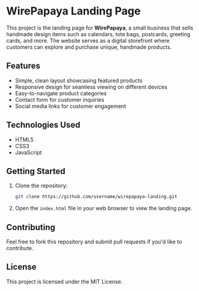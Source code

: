 # WirePapaya Landing Page

This project is the landing page for **WirePapaya**, a small business that sells handmade design items such as calendars, tote bags, postcards, greeting cards, and more. The website serves as a digital storefront where customers can explore and purchase unique, handmade products.

## Features
- Simple, clean layout showcasing featured products
- Responsive design for seamless viewing on different devices
- Easy-to-navigate product categories
- Contact form for customer inquiries
- Social media links for customer engagement

## Technologies Used
- HTML5
- CSS3
- JavaScript

## Getting Started
1. Clone the repository:
   ```bash
   git clone https://github.com/username/wirepapaya-landing.git
   ```
2. Open the `index.html` file in your web browser to view the landing page.

## Contributing
Feel free to fork this repository and submit pull requests if you'd like to contribute.

## License
This project is licensed under the MIT License.
